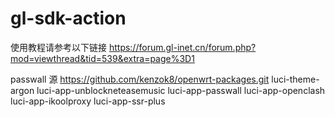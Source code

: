 # gl-sdk-action
使用教程请参考以下链接
https://forum.gl-inet.cn/forum.php?mod=viewthread&tid=539&extra=page%3D1

passwall 源
https://github.com/kenzok8/openwrt-packages.git
luci-theme-argon
luci-app-unblockneteasemusic
luci-app-passwall
luci-app-openclash
luci-app-ikoolproxy
luci-app-ssr-plus
